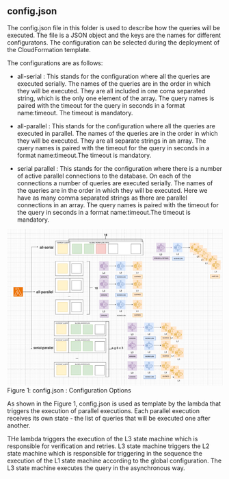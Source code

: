 ## config.json

The config.json file in this folder is used to describe how the queries will be executed. The file is a JSON object and the keys are the names for different configuratons. The configuration can be selected during the deployment of the CloudFormation template.

The configurations are as follows:

* all-serial :  This stands for the configuration where all the queries are executed serially. The names of the queries are in the order in which they will be executed.  They are all included in one coma separated string, which is the only one element of the array. The query names is paired with the timeout for the query in seconds in a format name:timeout. The timeout is mandatory.

* all-parallel : This stands for the configuration where all the queries are executed in parallel. The names of the queries are in the order in which they will be executed.  They are all separate strings in an array. The query names is paired with the timeout for the query in seconds in a format name:timeout.The timeout is mandatory.

* serial parallel : This stands for the configuration where there is a number of active parallel connections to the database. On each of the connections a number of queries are executed serially. The names of the queries are in the order in which they will be executed.  Here we have as many comma separated strings as there are parallel connections in an array. The query names is paired with the timeout for the query in seconds in a format name:timeout.The timeout is mandatory.




![Figure 1: config.json : Configuration Options ](../images/config.json.png)
Figure 1: config.json : Configuration Options



As shown in the Figure 1, config.json is used as template by the lambda that triggers the execution of parallel executions. Each parallel execution receives its own state - the list of queries that will be executed one after another.

THe lambda triggers the  execution of the L3 state machine which is responsible for verification and retries. L3 state machine triggers the L2 state machine which is responsible for triggering in the sequence the execution of the L1 state machine according to the global configuration. The L3 state machine executes the query in the asynchronous way.


